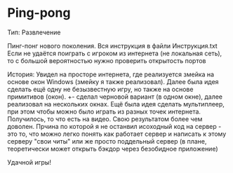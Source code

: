 # Ping-pong
Тип: Развлечение

Пинг-понг нового поколения. Вся инструкция в файли Инструкция.txt
Если не удаётся поиграть с игроком из интернета (не локальная сеть), то с большой вероятностью нужно проверить открытость портов

История: 
Увидел на просторе интернета, где реализуется змейка на основе окон Windows (змейку я также реализовал). Далее была идея сделать ещё одну не безызвестную игру, но также на основе примитивов (окон). +- сделал черновой вариант (в одном окне), далее реализовал на нескольких окнах. Ещё была идея сделать мультиплеер, при этом чтобы можно было играть из разных точек интернета. Получилось, то что есть на видео. 
Свою результатом более чем доволен.
Прчина по которой я не останвил исоходный код на сервер - это то, что можно легко понять как работает сервер и написать к этому серверу "свои читы" или же просто поддельный сервер (в плане, теоретически может открыть бэкдор через безобидное приложение)

Удачной игры!
